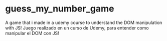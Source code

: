 # guess_my_number_game

A game that i made in a udemy course to understand the DOM manipulation with JS!
Juego realizado en un curso de Udemy, para entender como manipular el DOM con JS!
